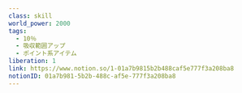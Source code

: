 ```yaml
---
class: skill
world_power: 2000
tags:
  - 10％
  - 吸収範囲アップ
  - ポイント系アイテム
liberation: 1
link: https://www.notion.so/1-01a7b9815b2b488caf5e777f3a208ba8
notionID: 01a7b981-5b2b-488c-af5e-777f3a208ba8
---
```

